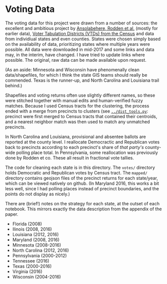 # Voting Data

The voting data for this project were drawn from a number of sources:
  the excellent and ambitious project by [Ansolabehere, Rodden et al.](https://dataverse.harvard.edu/dataset.xhtml?persistentId=hdl:1902.1/21919) (mostly for earlier data),
  [Voter Tabulation Districts (VTDs) from the Census](https://www2.census.gov/geo/tiger/TIGER2010/VTD/2010/)
    and data from individiual states and even counties.
States were chosen simply based on the availability of data, 
  prioritizing states where multiple years were possible.
All data were downloaded in mid-2017 and some links and data may, in the interim, have changed.
I have tried to update links where possible.
The original, raw data can be made available upon request.

(As an aside: Minnesota and Wisconsin have phenomenally clean data/shapefiles,
  for which I think the state GIS teams should really be commended.
 Texas is the runner-up, and North Carolina and Louisiana trail behind.)
  
Shapefiles and voting returns often use slightly different names,
  so these were stitched together with manual edits and human-verified fuzzy matches.
Because I used Census tracts for the clustering,
  the process ended with a merge from precincts to clusters (see [`../dist_tools.py`](https://github.com/JamesSaxon/district_analysis/blob/master/dist_tools.py#L100):
  precinct were first merged to Census tracts that contained their centroids,
  and a nearest neighbor match was then used to match any unmatched precincts.
  
In North Carolina and Louisiana, provisional and absentee ballots
  are reported at the county level.
I reallocate Democractic and Republican votes back 
  to precincts according to each precinct's share of _that party's_
  county-wide polling place total.
In Pennsylvania, some reallocation was previously done by Rodden et co.
These all result in fractional vote tallies.

The code for cleaning each state is in this directory.
The `votes/` directory holds Democratic and Republican votes by Census tract.
The `mapped/` directory contains geojson files of the precinct returns
  for each state/year, which can be viewed natively on github.
(In Maryland 2016, this works a bit less well, since I had polling places 
  instead of precinct boundaries, and the points do not display as nicely.)

There are (brief!) notes on the strategy for each state, at the outset of each notebook.
This mirrors exactly the data description from the appendix of the paper.
* Florida (2008)
* Ilinois (2008, 2016)
* Louisiana (2012, 2016)
* Maryland (2008, 2016)
* Minnesota (2008-2016)
* North Carolina (2012, 2016)
* Pennsylvania (2000-2012)
* Tennessee (2016)
* Texas (2000-2016)
* Virginia (2016)
* Wisconsin (2004-2016)
